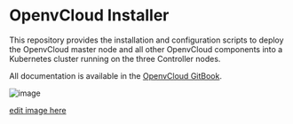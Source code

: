 # OpenvCloud Installer

This repository provides the installation and configuration scripts to deploy the OpenvCloud master node and all other OpenvCloud components into a Kubernetes cluster running on the three Controller nodes.

All documentation is available in the [OpenvCloud GitBook](https://gig-tech.gitbook.io/ovc/summary/installation).

![image](https://docs.google.com/drawings/d/e/2PACX-1vSqbL-YMqMbzhS6Bd9kUo1YYnEs1a9cwoVTl3Q1jT203vThUxC3Uqcj4mBUzk26S7dV_gBKbtMvofaP/pub?w=953&h=579)

[edit image here](https://docs.google.com/drawings/d/1DBBXVxWkdmikk_2hviOaFKxXUODa-2T9R1QOpYEUZ_k/edit)
